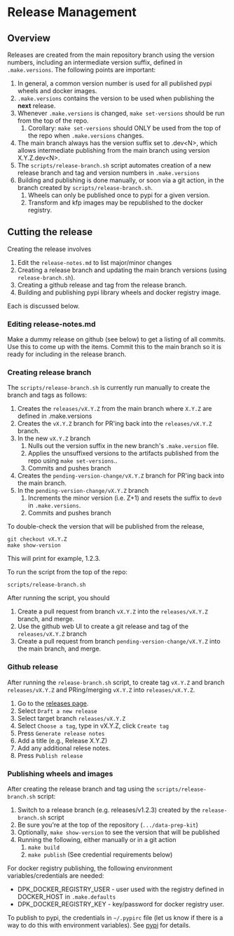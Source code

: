 # Release Management

## Overview 
Releases are created from the main repository branch using the version
numbers, including an intermediate version suffix, 
defined in `.make.versions`.
The following points are important:

1. In general, a common version number is used for all published pypi wheels and docker images.
1. `.make.versions` contains the version to be used when publishing the **next** release. 
1. Whenever `.make.versions` is changed, `make set-versions` should be run from the top of the repo.
   1. Corollary: `make set-versions` should ONLY be used from the top of the repo when `.make.versions` changes.
1. The main branch always has the version suffix set to .dev\<N\>, which
allows intermediate publishing from the main branch using version X.Y.Z.dev\<N\>.
1. The `scripts/release-branch.sh` script automates creation of a new release branch and tag and version numbers in `.make.versions` 
1. Building and publishing is done manually, or soon via a git action, in the branch created by `scripts/release-branch.sh`. 
   1. Wheels can only be published once to pypi for a given version.
   1. Transform and kfp images may be republished to the docker registry.
   
## Cutting the release
Creating the release involves

1. Edit the `release-notes.md` to list major/minor changes
1. Creating a release branch and updating the main branch versions (using `release-branch.sh`).
1. Creating a github release and tag from the release branch.
1. Building and publishing pypi library wheels and docker registry image.

Each is discussed below.

### Editing release-notes.md 
Make a dummy release on github (see below) to get a listing of all commits.
Use this to come up with the items.
Commit this to the main branch so it is ready for including in the release branch.

### Creating release branch 
The `scripts/release-branch.sh` is currently run manually to create the branch and tags as follows:

1. Creates the `releases/vX.Y.Z` from the main branch where `X.Y.Z` are defined in .make.versions
1. Creates the `vX.Y.Z` branch for PR'ing back into the `releases/vX.Y.Z` branch. 
1. In the new `vX.Y.Z` branch 
    1. Nulls out the version suffix in the new branch's `.make.version` file. 
    1. Applies the unsuffixed versions to the artifacts published from the repo using `make set-versions`..
    1. Commits and pushes branch 
1. Creates the `pending-version-change/vX.Y.Z` branch for PR'ing back into the main branch.
1. In the `pending-version-change/vX.Y.Z` branch
    1. Increments the minor version (i.e. Z+1) and resets the suffix to `dev0` in `.make.versions`.
    1. Commits and pushes branch 

To double-check the version that will be published from the release,
```
git checkout vX.Y.Z 
make show-version
```
This will print for example, 1.2.3. 

To run the script from the top of the repo:

```shell
scripts/release-branch.sh
```

After running the script, you should
1. Create a pull request from branch `vX.Y.Z` into the `releases/vX.Y.Z` branch, and merge.
2. Use the github web UI to create a git release and tag of the `releases/vX.Y.Z` branch
3. Create a pull request from branch `pending-version-change/vX.Y.Z` into the main branch, and merge. 

### Github release
After running the `release-branch.sh` script, to create tag `vX.Y.Z` and branch `releases/vX.Y.Z`
and PRing/merging `vX.Y.Z` into `releases/vX.Y.Z`.
1. Go to the [releases page](https://github.com/IBM/data-prep-kit/releases). 
1. Select `Draft a new release`
1. Select target branch `releases/vX.Y.Z`
1. Select `Choose a tag`, type in vX.Y.Z, click `Create tag`
1. Press `Generate release notes` 
1. Add a title (e.g., Release X.Y.Z) 
1. Add any additional relese notes.
1. Press `Publish release`

### Publishing wheels and images
After creating the release branch and tag using the `scripts/release-branch.sh` script:

1. Switch to a release branch (e.g. releases/v1.2.3) created by the `release-branch.sh` script
1. Be sure you're at the top of the repository (`.../data-prep-kit`)
1. Optionally, `make show-version` to see the version that will be published
1. Running the following, either manually or in a git action
    1. `make build`
    1. `make publish`	(See credential requirements below)

For docker registry publishing, the following environment variables/credentials are needed:

* DPK_DOCKER_REGISTRY_USER - user used with the registry defined in DOCKER_HOST in `.make.defaults`
* DPK_DOCKER_REGISTRY_KEY - key/password for docker registry user.

To publish to pypi, the credentials in `~/.pypirc` file (let us know if there is a way to do
this with environment variables).
See [pypi](https://packaging.python.org/en/latest/specifications/pypirc/) for details.


 

